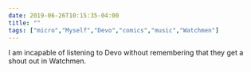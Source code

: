```yaml
---
date: 2019-06-26T10:15:35-04:00
title: ""
tags: ["micro","Myself","Devo","comics","music","Watchmen"]
---
```

I am incapable of listening to Devo without remembering that they get a shout out in Watchmen.
